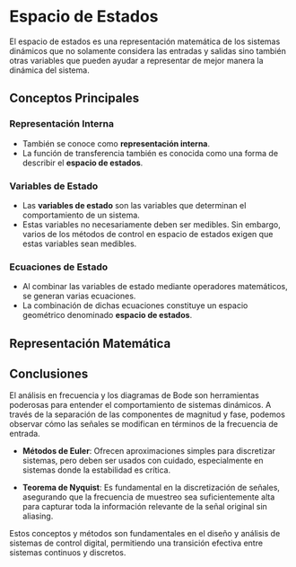 # Espacio de Estados

El espacio de estados es una representación matemática de los sistemas dinámicos que no solamente considera las entradas y salidas sino también otras variables que pueden ayudar a representar de mejor manera la dinámica del sistema.

## Conceptos Principales

### Representación Interna
- También se conoce como **representación interna**.
- La función de transferencia también es conocida como una forma de describir el **espacio de estados**.

### Variables de Estado
- Las **variables de estado** son las variables que determinan el comportamiento de un sistema.
- Estas variables no necesariamente deben ser medibles. Sin embargo, varios de los métodos de control en espacio de estados exigen que estas variables sean medibles.

### Ecuaciones de Estado
- Al combinar las variables de estado mediante operadores matemáticos, se generan varias ecuaciones.
- La combinación de dichas ecuaciones constituye un espacio geométrico denominado **espacio de estados**.

## Representación Matemática
## Conclusiones

El análisis en frecuencia y los diagramas de Bode son herramientas poderosas para entender el comportamiento de sistemas dinámicos. A través de la separación de las componentes de magnitud y fase, podemos observar cómo las señales se modifican en términos de la frecuencia de entrada.

- **Métodos de Euler**: Ofrecen aproximaciones simples para discretizar sistemas, pero deben ser usados con cuidado, especialmente en sistemas donde la estabilidad es crítica.

- **Teorema de Nyquist**: Es fundamental en la discretización de señales, asegurando que la frecuencia de muestreo sea suficientemente alta para capturar toda la información relevante de la señal original sin aliasing.

Estos conceptos y métodos son fundamentales en el diseño y análisis de sistemas de control digital, permitiendo una transición efectiva entre sistemas continuos y discretos.
